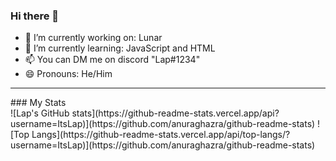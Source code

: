 ### Hi there 👋

- 🔭 I’m currently working on: Lunar
- 🌱 I’m currently learning: JavaScript and HTML
- 📫 You can DM me on discord "Lap#1234"
- 😄 Pronouns: He/Him
<hr>
### My Stats

<br>
![Lap's GitHub stats](https://github-readme-stats.vercel.app/api?username=ItsLap)](https://github.com/anuraghazra/github-readme-stats)
![Top Langs](https://github-readme-stats.vercel.app/api/top-langs/?username=ItsLap)](https://github.com/anuraghazra/github-readme-stats)
